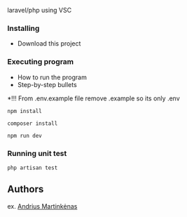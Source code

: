 laravel/php using VSC

### Installing

* Download this project

### Executing program

* How to run the program
* Step-by-step bullets

*!!! From .env.example file remove .example so its only .env
```
npm install
```
```
composer install
```
```
npm run dev
```
### Running unit test
```
php artisan test
```
## Authors

ex. [Andrius Martinkėnas]((https://github.com/AndriusMart))

